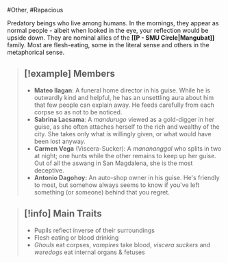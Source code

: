#Other, #Rapacious 

Predatory beings who live among humans. In the mornings, they appear as normal people - albeit when looked in the eye, your reflection would be upside down. They are nominal allies of the **[[P - SMU Circle|Mangubat]]** family. Most are flesh-eating, some in the literal sense and others in the metaphorical sense. 

> [!example] **Members**
> ---
> - **Mateo Ilagan**: A funeral home director in his guise. While he is outwardly kind and helpful, he has an unsettling aura about him that few people can explain away. He feeds carefully from each corpse so as not to be noticed.
> - **Sabrina Lacsama**: A *mandurugo* viewed as a gold-digger in her guise, as she often attaches herself to the rich and wealthy of the city. She takes only what is willingly given, or what would have been lost anyway.
> - **Carmen Vega** (Viscera-Sucker): A *manananggal* who splits in two at night; one hunts while the other remains to keep up her guise. Out of all the aswang in San Magdalena, she is the most deceptive. 
> - **Antonio Dagohoy:** An auto-shop owner in his guise. He's friendly to most, but somehow always seems to know if you've left something (or someone) behind that you regret. 

> [!info] **Main Traits**
> ---
> - Pupils reflect inverse of their surroundings
> - Flesh eating or blood drinking
> - *Ghouls* eat corpses, *vampires* take blood, *viscera suckers* and *weredogs* eat internal organs & fetuses